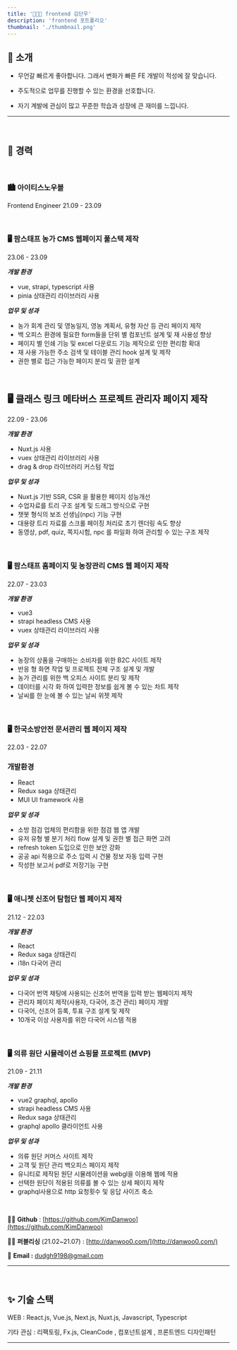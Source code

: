 ```yaml
---
title: '🧑🏻‍💻 frontend 김단우'
description: 'frontend 포트폴리오'
thumbnail: './thumbnail.png'
---
```


## 🎤 소개

- 무언갈 빠르게 좋아합니다. 그래서 변화가 빠른 FE 개발이 적성에 잘 맞습니다.

- 주도적으로 업무를 진행할 수 있는 환경을 선호합니다.

- 자기 계발에 관심이 많고 꾸준한 학습과 성장에 큰 재미를 느낍니다.

---

</br>

## 📒 경력

</br>

### 🏙 아이티스노우볼

Frontend Engineer 21.09 - 23.09

</br>

### 🖥 팜스태프 농가 CMS 웹페이지 풀스택 제작

23.06 - 23.09

**_개발 환경_**

- vue, strapi, typescript 사용
- pinia 상태관리 라이브러리 사용

**_업무 및 성과_**

- 농가 회계 관리 및 영농일지, 영농 계획서, 유형 자산 등 관리 페이지 제작
- 백 오피스 환경에 필요한 form들을 단위 별 컴포넌트 설계 및 재 사용성 향상
- 페이지 별 인쇄 기능 및 excel 다운로드 기능 제작으로 인한 편리함 확대
- 재 사용 가능한 주소 검색 및 테이블 관리 hook 설계 및 제작
- 권한 별로 접근 가능한 페이지 분리 및 권한 설계

</br>

## 🖥 클래스 링크 메타버스 프로젝트 관리자 페이지 제작

22.09 - 23.06

**_개발 환경_**

- Nuxt.js 사용
- vuex 상태관리 라이브러리 사용
- drag & drop 라이브러리 커스텀 작업

**_업무 및 성과_**

- Nuxt.js 기반 SSR, CSR 을 활용한 페이지 성능개선
- 수업자료를 트리 구조 설계 및 드래그 방식으로 구현
- 챗봇 형식의 보조 선생님(npc) 기능 구현
- 대용량 트리 자료를 스크롤 페이징 처리로 초기 렌더링 속도 향상
- 동영상, pdf, quiz, 쪽지시험, npc 를 파일화 하여 관리할 수 있는 구조 제작

</br>

### 🖥 팜스태프 홈페이지 및 농장관리 CMS 웹 페이지 제작

22.07 - 23.03

**_개발 환경_**

- vue3
- strapi headless CMS 사용
- vuex 상태관리 라이브러리 사용

**_업무 및 성과_**

- 농장의 상품을 구매하는 소비자를 위한 B2C 사이트 제작
- 반응 형 화면 작업 및 프로젝트 전체 구조 설계 및 개발
- 농가 관리를 위한 백 오피스 사이트 분리 및 제작
- 데이터를 시각 화 하여 입력한 정보를 쉽게 볼 수 있는 차트 제작
- 날씨를 한 눈에 볼 수 있는 날씨 위젯 제작

</br>

### 🖥 한국소방안전 문서관리 웹 페이지 제작

22.03 - 22.07

### 개발환경

- React
- Redux saga 상태관리
- MUI UI framework 사용

**_업무 및 성과_**

- 소방 점검 업체의 편리함을 위한 점검 웹 앱 개발
- 유저 유형 별 분기 처리 flow 설계 및 권한 별 접근 화면 고려
- refresh token 도입으로 인한 보안 강화
- 공공 api 적용으로 주소 입력 시 건물 정보 자동 입력 구현
- 작성한 보고서 pdf로 저장기능 구현

</br>

### 🖥 애니쳇 신조어 탐험단 웹 페이지 제작

21.12 - 22.03

**_개발 환경_**

- React
- Redux saga 상태관리
- i18n 다국어 관리

**_업무 및 성과_**

- 다국어 번역 채팅에 사용되는 신조어 번역을 입력 받는 웹페이지 제작
- 관리자 페이지 제작(사용자, 다국어, 조건 관리) 페이지 개발
- 다국어, 신조어 등록, 투표 구조 설계 및 제작
- 10개국 이상 사용자를 위한 다국어 시스템 적용

</br>

### 🖥 의류 원단 시뮬레이션 쇼핑몰 프로젝트 (MVP)

21.09 - 21.11

**_개발 환경_**

- vue2 graphql, apollo
- strapi headless CMS 사용
- Redux saga 상태관리
- graphql apollo 클라이언트 사용

**_업무 및 성과_**

- 의류 원단 커머스 사이트 제작
- 고객 및 원단 관리 백오피스 페이지 제작
- 유니티로 제작된 원단 시뮬레이션을 webgl을 이용해 웹에 적용
- 선택한 원단이 적용된 의류를 볼 수 있는 상세 페이지 제작
- graphql사용으로 http 요청횟수 및 응답 사이즈 축소

</br>

🧑‍💻 **Github** : [https://github.com/KimDanwoo](https://github.com/KimDanwoo)

🧑‍🎨 **퍼블리싱** (21.02~21.07) : [http://danwoo0.com/](http://danwoo0.com/)

📧 **Email :** [dudgh9198@gmail.com](mailto:dudgh9198@gmail.com)

---

</br>

## ✨ 기술 스택

WEB : React.js, Vue.js, Next.js, Nuxt.js, Javascript, Typescript

기타 관심 : 리팩토링, Fx.js, CleanCode , 컴포넌트설계 , 프론트엔드 디자인패턴

---
